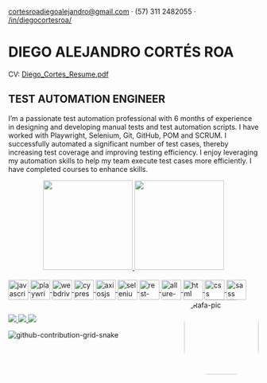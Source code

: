 cortesroadiegoalejandro@gmail.com  ·  (57) 311 2482055  ·  [/in/diegocortesroa/](https://www.linkedin.com/in/diegocortesroa/)

# DIEGO ALEJANDRO CORTÉS ROA
CV: [Diego_Cortes_Resume.pdf](https://github.com/Diegocortes15/Diegocortes15/files/12666719/Diego_Cortes_Resume.pdf)

## TEST AUTOMATION ENGINEER
I’m a passionate test automation professional with 6 months of experience in designing and developing manual tests and test automation scripts. I have worked with Playwright, Selenium, Git, GitHub, POM and SCRUM. I successfully automated a significant number of test cases, thereby increasing test coverage and improving testing efficiency. I enjoy leveraging my automation skills to help my team execute test cases more efficiently. I have completed courses to enhance skills.

<!--
**Diegocortes15/Diegocortes15** is a ✨ _special_ ✨ repository because its `README.md` (this file) appears on your GitHub profile.

Here are some ideas to get you started:

- 🔭 I’m currently working on ...
- 🌱 I’m currently learning ...
- 👯 I’m looking to collaborate on ...
- 🤔 I’m looking for help with ...
- 💬 Ask me about ...
- 📫 How to reach me: ...
- 😄 Pronouns: ...
- ⚡ Fun fact: ...

-->
<a href="https://github.com/Diegocortes15" target="_blank">
  
  <div align="center">
      <img height="180em" src="https://github-readme-stats.vercel.app/api?username=diegocortes15&show_icons=true&theme=radical&include_all_commits=true&count_private=true"/>
      <img height="180em" src="https://github-readme-stats.vercel.app/api/top-langs/?username=diegocortes15&layout=compact&langs_count=7&theme=radical"/>
  </div>

  <div style="display: inline_block"><br>
    <img align="center" width="40" height="40" src="https://cdn.jsdelivr.net/gh/devicons/devicon/icons/javascript/javascript-original.svg" alt="javascript">
    <img align="center" width="40" height="40" src="https://user-images.githubusercontent.com/60171460/197628797-2b34b8b4-de79-431c-b002-79d7fd247dde.svg" alt="playwright">
    <img align="center" width="40" height="40" src="https://asset.brandfetch.io/idV7ZoyErg/idTRnjKtRG.png" alt="webdriverio">
    <img align="center" width="40" height="40" src="https://user-images.githubusercontent.com/60171460/197628903-2fb455b3-08a5-4524-8f34-6a330e3601c6.svg" alt="cypress">
    <img align="center" width="40" height="40" src="https://bestofjs.org/logos/axios.dark.svg" alt="axiosjs">
    <img align="center" width="40" height="40" src="https://user-images.githubusercontent.com/60171460/197627839-5139d580-102f-42a1-848f-fcde014b5e93.svg" alt="selenium">
    <img align="center" width="40" height="40" src="https://avatars.githubusercontent.com/u/19369327?s=280&v=4" alt="rest-assured"/>
    <img align="center" width="40" height="40" src="https://avatars.githubusercontent.com/u/5879127?s=200&v=4" alt="allure-report">
    <img align="center" width="40" height="40" src="https://cdn.jsdelivr.net/gh/devicons/devicon/icons/html5/html5-original.svg" alt="html">
    <img align="center" width="40" height="40" src="https://cdn.jsdelivr.net/gh/devicons/devicon/icons/css3/css3-original.svg" alt="css">
    <img align="center" width="40" height="40" src="https://cdn.jsdelivr.net/gh/devicons/devicon/icons/sass/sass-original.svg" alt="sass">
    <img align="right" alt="Rafa-pic" height="150" style="border-radius:50px;" src="https://user-images.githubusercontent.com/60171460/215353307-e366f881-bb80-45d3-92db-0bb1435dd036.jpg?width=676&height=676">
        
  </div>

</a>  

## 

<div>
  
  <a href="mailto: cortesroadiegoalejandro@gmail.com" target="_blank">
    <img src="https://img.shields.io/badge/Gmail-D14836?style=for-the-badge&logo=gmail&logoColor=white">
  </a>
    
  <a href="https://github.com/Diegocortes15" target="_blank">
    <img src="https://img.shields.io/badge/GitHub-100000?style=for-the-badge&logo=github&logoColor=white">
  </a>
  
  <a href="https://www.linkedin.com/in/diego-alejandro-cort%C3%A9s-roa-3aab85208/" target="_blank">
    <img src="https://img.shields.io/badge/LinkedIn-0077B5?style=for-the-badge&logo=linkedin&logoColor=white">
  </a>
  
</div>


  ![github-contribution-grid-snake](https://user-images.githubusercontent.com/60171460/174935641-5d0bdf4f-e5b5-4218-a980-ee93fd8a1baa.svg)

